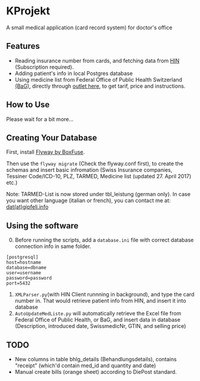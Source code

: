 # KProjekt

A small medical application (card record system) for doctor's office

## Features

- Reading insurance number from cards, and fetching data from [HIN](https://www.hin.ch) (Subscription required).
- Adding patient's info in local Postgres database
- Using medicine list from Federal Office of Public Health Switzerland [(BaG)](https://www.bag.admin.ch/bag/en/home.html), directly through [outlet here](http://bag.e-mediat.net/SL2007.Web.External/ShowPreparations.aspx), to get tarif, price and instructions.

## How to Use

Please wait for a bit more...

## Creating Your Database

First, install [Flyway by BoxFuse](https://flywaydb.org). 

Then use the `flyway migrate` (Check the flyway.conf first), to create the schemas and insert basic infromation (Swiss Insurance companies, Tessiner Code/ICD-10, PLZ, TARMED, Medicine list (updated 27. April 2017) etc.)

Note: TARMED-List is now stored under tbl_leistung (german only). In case you want other language (italian or french), you can contact me at: [dat(at)gipfeli.info](mailto:dat@gipfeli.info)

## Using the software
0. Before running the scripts, add a `database.ini` file with correct database connection info in same folder.

```
[postgresql]
host=hostname
database=dbname
user=username
password=password
port=5432
```
1. `XMLParser.py`(with HIN Client runnning in background), and type the card number in. That would retrieve patient info from HIN, and insert it into database
2. `AutoUpdateMedListe.py` will automatically retrieve the Excel file from Federal Office of Public Health, or BaG, and insert data in database (Description, introduced date, SwissmedicNr, GTIN, and selling price)

## TODO

- New columns in table bhlg_details (Behandlungsdetails), contains "receipt" (which'd contain med_id and quantity and date)
- Manual create bills (orange sheet) according to DiePost standard.

